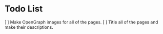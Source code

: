 # Todo List
[ ] Make OpenGraph images for all of the pages.
[ ] Title all of the pages and make their descriptions.